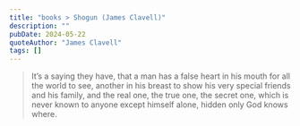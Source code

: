 ```yaml
---
title: "books > Shogun (James Clavell)"
description: ""
pubDate: 2024-05-22
quoteAuthor: "James Clavell"
tags: []
---
```


> It’s a saying they have, that a man has a false heart in his mouth for all the world to see, another in his breast to show his very special friends and his family, and the real one, the true one, the secret one, which is never known to anyone except himself alone, hidden only God knows where.